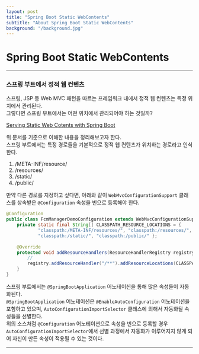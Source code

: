 ```yaml
---
layout: post
title: "Spring Boot Static WebContents"
subtitle: "About Spring Boot Static WebContents"
background: "/background.jpg"
---
```


# Spring Boot Static WebContents

***

### 스프링 부트에서 정적 웹 컨텐츠  
스프링, JSP 등 Web MVC 패턴을 따르는 프레임워크 내에서 정적 웹 컨텐츠는 특정 위치에서 관리된다.  
그렇다면 스프링 부트에서는 어떤 위치에서 관리되어야 하는 것일까?  

[Serving Static Web Cotents with Spring Boot](https://spring.io/blog/2013/12/19/serving-static-web-content-with-spring-boot)  

위 문서를 기준으로 이해한 내용을 정리해보고자 한다.  
스프링 부트에서는 특정 경로들을 기본적으로 정적 웹 컨텐츠가 위치하는 경로라고 인식한다.  
1. /META-INF/resource/  
2. /resources/  
3. /static/  
4. /public/  

만약 다른 경로를 지정하고 싶다면, 아래와 같이 `WebMvcConfigurationSupport` 클래스를 상속받은 `@Configuration` 속성을 빈으로 등록해야 한다.  
```java
@Configuration
public class FcmManagerDemoConfiguration extends WebMvcConfigurationSupport {
	private static final String[] CLASSPATH_RESOURCE_LOCATIONS = {
            "classpath:/META-INF/resources/", "classpath:/resources/",
            "classpath:/static/", "classpath:/public/" };
	
    @Override
    protected void addResourceHandlers(ResourceHandlerRegistry registry) {
        //
        registry.addResourceHandler("/**").addResourceLocations(CLASSPATH_RESOURCE_LOCATIONS);
    }
}
```  

스프링 부트에서는 `@SpringBootApplication` 어노테이션을 통해 많은 속성들이 자동화된다.  
`@SpringBootApplication` 어노테이션은 `@EnableAutoConfiguration` 어노테이션을 포함하고 있으며, `AutoConfigurationImportSelector` 클래스에 의해서 자동화될 속성들을 선별한다.  
위의 소스처럼 `@Configuration` 어노테이션으로 속성을 빈으로 등록할 경우 `AutoConfigurationImportSelector`에서 선별 과정에서 자동화가 이루어지지 않게 되어 자신이 만든 속성이 적용될 수 있는 것이다.  

***

